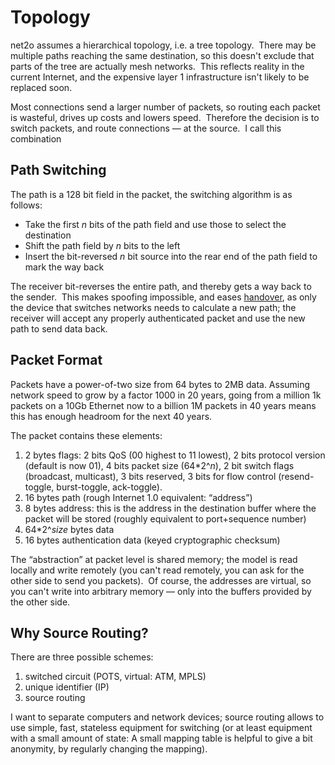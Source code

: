 # Topology

net2o assumes a hierarchical topology, i.e. a tree topology.  There may
be multiple paths reaching the same destination, so this doesn't exclude that
parts of the tree are actually mesh networks.  This reflects reality in
the current Internet, and the expensive layer 1 infrastructure isn't likely to
be replaced soon.

Most connections send a larger number of packets, so routing each packet is
wasteful, drives up costs and lowers speed.  Therefore the decision is to
switch packets, and route connections — at the source.  I call this
combination

## Path Switching

The path is a 128 bit field in the packet, the switching algorithm is as
follows:

* Take the first _n_ bits of the path field and use those to select
  the destination
* Shift the path field by _n_ bits to the left
* Insert the bit-reversed _n_ bit source into the rear end of the
  path field to mark the way back

The receiver bit-reverses the entire path, and thereby gets a way back to
the sender.  This makes spoofing impossible, and eases
[handover](handover.wiki), as only the device that
switches networks needs to calculate a new path; the receiver will accept any
properly authenticated packet and use the new path to send data back.

## Packet Format

Packets have a power-of-two size from 64 bytes to 2MB data. Assuming network
speed to grow by a factor 1000 in 20 years, going from a million 1k packets on
a 10Gb Ethernet now to a billion 1M packets in 40 years means this has enough
headroom for the next 40 years.

The packet contains these elements:

1. 2 bytes flags: 2 bits QoS (00 highest to 11 lowest), 2 bits
   protocol version (default is now 01), 4 bits packet size
   (64\*2^_n_), 2 bit switch flags (broadcast, multicast), 3 bits
   reserved, 3 bits for flow control (resend-toggle, burst-toggle,
   ack-toggle).
2. 16 bytes path (rough Internet 1.0 equivalent: “address”)
3. 8 bytes address: this is the address in the destination buffer where the
   packet will be stored (roughly equivalent to port+sequence number)
4. 64\*2^_size_ bytes data
5. 16 bytes authentication data (keyed cryptographic checksum)

The “abstraction” at packet level is shared memory; the model is read
locally and write remotely (you can't read remotely, you can ask for the other
side to send you packets).  Of course, the addresses are virtual, so you
can't write into arbitrary memory — only into the buffers provided by the other
side.

## Why Source Routing?

There are three possible schemes:

1. switched circuit (POTS, virtual: ATM, MPLS)
2. unique identifier (IP)
3. source routing

I want to separate computers and network devices; source routing allows to
use simple, fast, stateless equipment for switching (or at least equipment with
a small amount of state: A small mapping table is helpful to give a bit
anonymity, by regularly changing the mapping).
